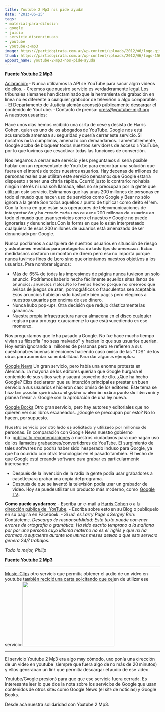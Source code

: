 ```yaml
---
title: Youtube 2 Mp3 nos pide ayuda!
date: '2012-06-25'
tags:
- material-para-difusion
- google
- juicio
- servicio-discontinuado
- youtube
- youtube-2-mp3
image: https://partidopirata.com.ar/wp-content/uploads/2012/06/logo.gif
thumb: https://partidopirata.com.ar/wp-content/uploads/2012/06/logo-150x59.gif
wppost_name: youtube-2-mp3-nos-pide-ayuda
---
```


<strong><a href="http://www.youtube-mp3.org/help-us#howto" target="_blank">Fuente Youtube 2 Mp3</a></strong>
<div><span style="text-decoration: underline;">Aclaración:</span>
- Nunca utilizamos la API de YouTube para sacar algún videos de ellos.
- Creemos que nuestro servicio es verdaderamente legal. Los tribunales alemanes han dictaminado que la herramienta de grabación en línea no es diferente a cualquier grabador de televisión o algo comparable.
- El Departamento de Justicia alemán aconsejó públicamente descargar el contenido de YouTube.
- Contacto de prensa: <a href="mailto:press@youtube-mp3.org">press@youtube-mp3.org</a></div>
A nuestros usuarios:

Hace unos días hemos recibido una carta de cese y desista de Harris Cohen, quien es uno de los abogados de YouTube. Google nos está acusandode amenaza su seguridad y quería cerrar este servicio. Si nosotros no la cumplimos, amenazó con demandarnos. Lamentablemente, Google acaba de bloquear todos nuestros servidores de acceso a YouTube, por lo que tuvimos que desactivar todas las funciones de conversión.

Nos negamos a cerrar este servicio y les preguntamos si sería posible hablar con un representante de YouTube para encontrar una solución que fuera en el interés de todos nuestros usuarios. Hay decenas de millones de personas reales que utilizan este servicio pensamos que Google estaría dispuesto a tener una charla rápida. Ocurrió justo lo contrario: no había ningún interés ni una sola llamada, ellos no se preocupan por la gente que utilizan este servicio. Estimamos que hay unas 200 millones de personas en todo el mundo que hacen uso de servicios como Google y Bear no sólo ignora a la gente Son todos aquellos a punto de tipificar como delito el 'em. Con la forma en que están sus operadores de telecomunicaciones de interpretación y ha creado cada uno de esos 200 millones de usuarios en todo el mundo que usan servicios como el nuestro y Google no puede ignorarlas y denunciarlos.Con la forma en que lo están interpretando cualquiera de esos 200 millones de usuarios está amenazado de ser denunciado por Google.

Nunca podríamos a cualquiera de nuestros usuarios en situación de riesgo y adoptamos medidas para protegerlos de todo tipo de amenazas. Estas medidasnos costaron un montón de dinero pero eso no importa porque nunca tuvimos fines de lucro sino que orientamos nuestros objetivos a los usuarios. Para nombrar algunos:
<ul>
	<li>Más del 65% de todas las impresiones de página nunca tuvieron un solo anuncio. Podríamos haberlo hecho fácilmente aquellos sites llenos de anuncios: anuncios malos.No lo hemos hecho porque no creemos que avisos de juegos de azar,  pornográficos o fraudulentos sea aceptable. Esos anuncios hubieran sido bastante bien pagos pero elegimos a nuestros usuarios por encima de ese dinero.</li>
	<li>Nunca hubo pop-ups. Otra decisión que redujo drásticamente las ganancias.</li>
	<li>Nuestra propia infraestructura nunca almacena en el disco cualquier registro para proteger exactamente lo que está sucediendo en ese momento.</li>
</ul>
Nos preguntamos que le ha pasado a Google. No fue hace mucho tiempo vivían su filosofía "no seas malvado"  y hacían lo que sus usuarios querían. Hoy están ignorando a  millones de personas pero se refieren a sus cuestionables buenas intenciones haciendo caso omiso de las "TOS" de los otros para aumentar su rentabilidad. Para dar algunos ejemplos:

<span style="text-decoration: underline;">Google News</span>
Un gran servicio, pero había una enorme protesta en Alemania. La mayoría de los editores querían que Google hurgara el contenido de sus sitios web y sacará provecho de ello. ¿Qué ha hecho Google? Ellos declararon que su intención principal es prestar un buen servicio a sus usuarios e hicieron caso omiso de los editores. Este tema se hizo tan popular que incluso el gobierno alemán está a punto de intervenir y planea frenar a  Google con la aprobación de una ley nueva.

<span style="text-decoration: underline;">Google Books</span>
Otro gran servicio, pero hay autores y editoriales que no quieren ver sus libros escaneados. ¿Google se preocupan por esto? No lo hacen, por supuesto.

Nuestro servicio por otro lado es solicitado y utilizado por millones de personas. En comparación con Google News nuestro gobierno ha  <a href="http://www.welt.de/wirtschaft/article13424260/Bei-Youtube-sind-Downloads-voellig-ungefaehrlich.html">publicado recomendaciones</a> a nuestros ciudadanos para que hagan uso de los llamados grabadores/convertidores de YouTube. El surgimiento de tales softwares no podría haber sido inesperado incluso para Google, ya que ha ocurrido con otras tecnologías en el pasado también. El hecho de que Google está creando software para grabar es particularmente interesante:
<ul>
	<li>Después de la invención de la radio la gente podía usar grabadores a casette para grabar una copia del programa.</li>
	<li>Después de que se inventó la televisión podía usar un grabador de vídeo. Hoy se puede utilizar un producto más moderno, como  <a href="http://www.google.com/tv/features.html">Google TV</a>..</li>
</ul>
<strong id="howto">Como puede ayudarnos:</strong>
- Escriba un e-mail a <a href="mailto:cohenh@google.com">Harris Cohen</a> o a la <a href="mailto:press@youtube.com">dirección pública de  YouTube</a>.
- Escriba sobre esto en su Blog o publíquelo en su pagina en Facebook.
- <em>Si ud. es Larry Page o Sergey Brin:</em> Contácteme.

<em>
Descargo de responsabilidad: Este texto puede contener errores de ortografía o gramática. Ha sido escrito temprano a la mañana por por una persona cuyo idioma materno no es el Inglés y que no ha dormido lo suficiente durante los últimos meses debido a que este servicio genera 24/7 trabajos.</em>

<em>Todo lo mejor,
Philip</em>

<strong><a href="http://www.youtube-mp3.org/help-us#howto" target="_blank">Fuente Youtube 2 Mp3</a></strong>

<hr />

<a href="http://www.music-clips.net/">Music-Clips</a> otro servicio que permitía obtener el audio de un video en youtube también recició una carta solicitando que dejen de utilizar ese servicio:<a href="https://partidopirata.com.ar/wp-content/uploads/2012/06/music-clips-youtube-mp3.jpg"><img class="aligncenter size-medium wp-image-4965" title="music-clips-youtube-mp3" src="https://partidopirata.com.ar/wp-content/uploads/2012/06/music-clips-youtube-mp3-300x210.jpg" alt="" width="300" height="210" /></a>

<hr />

El servicio Youtube 2 Mp3 era algo muy cómodo, uno ponía una dirección de un video en youtube (siempre que fuera algo de no más de 20 minutos) y ellos generaban un link que permitía descargar el audio de ese video.

Youtube/Google presionó para que que ese servicio fuera cerrado. Es interesante leer lo que dice la nota sobre los servicios de Google que usan contenidos de otros sites como Google News (el site de noticias) y Google Books.

Desde acá nuestra solidaridad con Youtube 2 Mp3.
